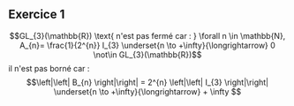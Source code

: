 ## Exercice 1
$$GL_{3}(\mathbb{R}) \text{ n'est pas fermé car : } \forall n \in \mathbb{N}, A_{n}= \frac{1}{2^{n}} I_{3} \underset{n \to +\infty}{\longrightarrow} 0 \not\in GL_{3}(\mathbb{R})$$
il n'est pas borné car : 
$$\left|\left| B_{n} \right|\right| = 2^{n} \left|\left| I_{3} \right|\right| \underset{n \to +\infty}{\longrightarrow} + \infty $$
